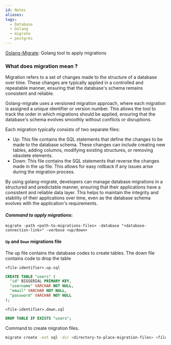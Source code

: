 ```yaml
---
id: Notes
aliases: 
tags:
  - Database
  - Golang
  - migrate
  - postgres
---
```


[Golang-Migrate](https://github.com/golang-migrate/migrate.git): Golang tool to apply migrations

### What does migration mean ?

Migration refers to a set of changes made to the structure of a database over time. These changes are typically applied in a controlled and repeatable manner, ensuring that the database's schema remains consistent and reliable.

Golang-migrate uses a versioned migration approach, where each migration is assigned a unique identifier or version number. This allows the tool to track the order in which migrations should be applied, ensuring that the database's schema evolves smoothly without conflicts or disruptions.

Each migration typically consists of two separate files:

- Up: This file contains the SQL statements that define the changes to be made to the database schema. These changes can include creating new tables, adding columns, modifying existing structures, or removing obsolete elements.
- Down: This file contains the SQL statements that reverse the changes made in the up file. This allows for easy rollback if any issues arise during the migration process.

By using golang-migrate, developers can manage database migrations in a structured and predictable manner, ensuring that their applications have a consistent and reliable data layer. This helps to maintain the integrity and stability of their applications over time, even as the database schema evolves with the application's requirements.

#### _Command to apply migrations_:

`migrate -path <path-to-migrations-files> -database "<database-connection-link>" -verbose <up/down>`

#### `Up` and `Down` migrations file

The up file contains the database codes to create tables. The down file contains code to drop the table

`<file-identifier>.up.sql`

```sql
CREATE TABLE "users" (
  "id" BIGSERIAL PRIMARY KEY,
  "username" VARCHAR NOT NULL,
  "email" VARCHAR NOT NULL,
  "password" VARCHAR NOT NULL
);
```

`<file-identifier>.down.sql`

```sql
DROP TABLE IF EXISTS "users";
```

Command to create migration files.

```zsh
migrate create -ext sql -dir <directory-to-place-migration-files> <file-name>
```
